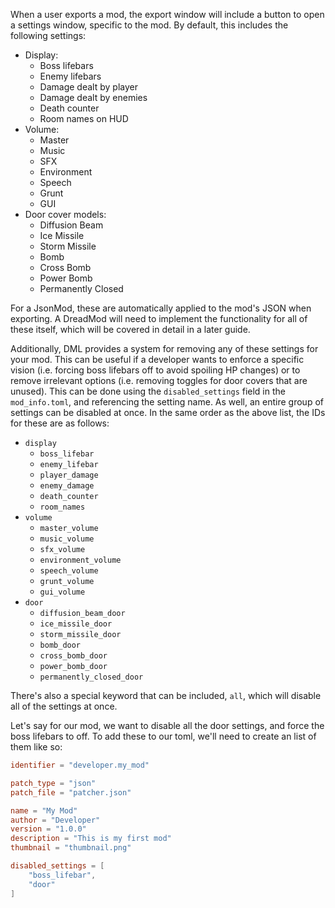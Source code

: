 When a user exports a mod, the export window will include a button to open a settings window, specific to the mod. By default, this includes the following settings:
- Display:
  - Boss lifebars
  - Enemy lifebars
  - Damage dealt by player
  - Damage dealt by enemies
  - Death counter
  - Room names on HUD
- Volume:
  - Master
  - Music
  - SFX
  - Environment
  - Speech
  - Grunt
  - GUI
- Door cover models:
  - Diffusion Beam
  - Ice Missile
  - Storm Missile
  - Bomb
  - Cross Bomb
  - Power Bomb
  - Permanently Closed

For a JsonMod, these are automatically applied to the mod's JSON when exporting. A DreadMod will need to implement the functionality for all of these itself, which will be covered in detail in a later guide.

Additionally, DML provides a system for removing any of these settings for your mod. This can be useful if a developer wants to enforce a specific vision (i.e. forcing boss lifebars off to avoid spoiling HP changes) or to remove irrelevant options (i.e. removing toggles for door covers that are unused). This can be done using the `disabled_settings` field in the `mod_info.toml`, and referencing the setting name. As well, an entire group of settings can be disabled at once. In the same order as the above list, the IDs for these are as follows:
- `display`
  - `boss_lifebar`
  - `enemy_lifebar`
  - `player_damage`
  - `enemy_damage`
  - `death_counter`
  - `room_names`
- `volume`
  - `master_volume`
  - `music_volume`
  - `sfx_volume`
  - `environment_volume`
  - `speech_volume`
  - `grunt_volume`
  - `gui_volume`
- `door`
  - `diffusion_beam_door`
  - `ice_missile_door`
  - `storm_missile_door`
  - `bomb_door`
  - `cross_bomb_door`
  - `power_bomb_door`
  - `permanently_closed_door`

There's also a special keyword that can be included, `all`, which will disable all of the settings at once.

Let's say for our mod, we want to disable all the door settings, and force the boss lifebars to off. To add these to our toml, we'll need to create an list of them like so:

```toml
identifier = "developer.my_mod"

patch_type = "json"
patch_file = "patcher.json"

name = "My Mod"
author = "Developer"
version = "1.0.0"
description = "This is my first mod"
thumbnail = "thumbnail.png"

disabled_settings = [
    "boss_lifebar",
    "door"
]
```
